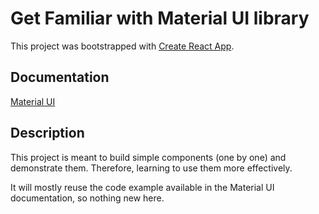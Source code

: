 # Get Familiar with Material UI library

This project was bootstrapped with [Create React App](https://github.com/facebook/create-react-app).

## Documentation

[Material UI](https://mui.com/material-ui/getting-started/overview/)

## Description

This project is meant to build simple components (one by one) and demonstrate them. Therefore, learning to use them more effectively.

It will mostly reuse the code example available in the Material UI documentation, so nothing new here.
